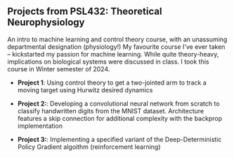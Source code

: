 ## Projects from PSL432: Theoretical Neurophysiology

An intro to machine learning and control theory course, with an unassuming departmental designation (physiology!) My favourite course I've ever taken – kickstarted my passion for machine learning. While quite theory-heavy, implications on biological systems were discussed in class. I took this course in Winter semester of 2024. 

- **Project 1**: Using control theory to get a two-jointed arm to track a moving target using Hurwitz desired dynamics

- **Project 2:**: Developing a convolutional neural network from scratch to classify handwritten digits from the MNIST dataset. Architecture features a skip connection for additional complexity with the backprop implementation

- **Project 3:**: Implementing a specified variant of the Deep-Deterministic Policy Gradient algoithm (reinforcement learning) 
